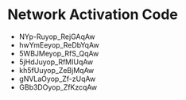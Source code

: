 # Network Activation Code
* NYp-Ruyop_RejGAqAw
* hwYmEeyop_ReDbYqAw
* 5WBJMeyop_RfS_QqAw
* 5jHdJuyop_RfMIUqAw
* kh5fUuyop_ZeBjMqAw
* gNVLaOyop_Zf-zUqAw
* GBb3DOyop_ZfKzcqAw